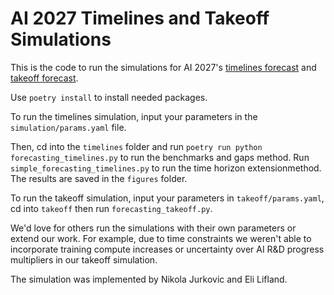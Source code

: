 # AI 2027 Timelines and Takeoff Simulations

This is the code to run the simulations for AI 2027's [timelines forecast](https://ai-2027.com/research/timelines-forecast) and [takeoff forecast](https://ai-2027.com/research/takeoff-forecast).

Use `poetry install` to install needed packages.

To run the timelines simulation, input your parameters in the `simulation/params.yaml` file. 

Then, cd into the `timelines` folder and run `poetry run python forecasting_timelines.py` to run the benchmarks and gaps method. Run `simple_forecasting_timelines.py` to run the time horizon extensionmethod. The results are saved in the `figures` folder.

To run the takeoff simulation, input your parameters in `takeoff/params.yaml`, cd into `takeoff` then run `forecasting_takeoff.py`.

We'd love for others run the simulations with their own parameters or extend our work. For example, due to time constraints we weren't able to incorporate training compute increases or uncertainty over AI R&D progress multipliers in our takeoff simulation.

The simulation was implemented by Nikola Jurkovic and Eli Lifland.